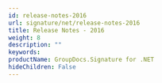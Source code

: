 ```yaml
---
id: release-notes-2016
url: signature/net/release-notes-2016
title: Release Notes - 2016
weight: 8
description: ""
keywords: 
productName: GroupDocs.Signature for .NET
hideChildren: False
---
```

